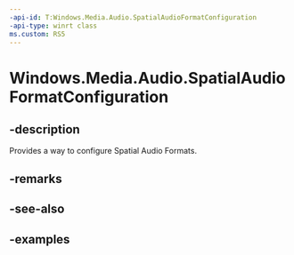 ```yaml
---
-api-id: T:Windows.Media.Audio.SpatialAudioFormatConfiguration
-api-type: winrt class
ms.custom: RS5
---
```


<!-- Class syntax.
public class SpatialAudioFormatConfiguration 
-->

# Windows.Media.Audio.SpatialAudioFormatConfiguration

## -description
Provides a way to configure Spatial Audio Formats.

## -remarks

## -see-also

## -examples

